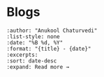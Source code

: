 # Blogs

```{postlist}
:author: "Anukool Chaturvedi"
:list-style: none
:date: "%B %d, %Y"
:format: "{title} - {date}"
:excerpts:
:sort: date-desc
:expand: Read more →
```
